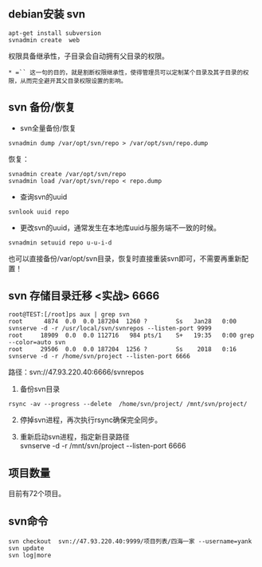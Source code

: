 ##  debian安装 svn
```
apt-get install subversion
svnadmin create  web
```

权限具备继承性，子目录会自动拥有父目录的权限。  
```
* =`` 这一句的目的，就是割断权限继承性，使得管理员可以定制某个目录及其子目录的权限，从而完全避开其父目录权限设置的影响。
```

##  svn 备份/恢复 
- svn全量备份/恢复
```
svnadmin dump /var/opt/svn/repo > /var/opt/svn/repo.dump
```

恢复：
```
svnadmin create /var/opt/svn/repo
svnadmin load /var/opt/svn/repo < repo.dump
```

- 查询svn的uuid
```
svnlook uuid repo
```

- 更改svn的uuid，通常发生在本地库uuid与服务端不一致的时候。
```
svnadmin setuuid repo u-u-i-d
```
也可以直接备份/var/opt/svn目录，恢复时直接重装svn即可，不需要再重新配置！


##  svn 存储目录迁移 <实战> 6666
```
root@TEST:[/root]ps aux | grep svn
root      4874  0.0  0.0 187204  1260 ?        Ss   Jan28   0:00 svnserve -d -r /usr/local/svn/svnrepos --listen-port 9999
root     18909  0.0  0.0 112716   984 pts/1    S+   19:35   0:00 grep --color=auto svn
root     29506  0.0  0.0 187204  1256 ?        Ss    2018   0:16 svnserve -d -r /home/svn/project --listen-port 6666
```

路径：svn://47.93.220.40:6666/svnrepos

1. 备份svn目录
```
rsync -av --progress --delete  /home/svn/project/ /mnt/svn/project/
```
2. 停掉svn进程，再次执行rsync确保完全同步。

3. 重新启动svn进程，指定新目录路径  
svnserve -d -r /mnt/svn/project --listen-port 6666


## 项目数量
目前有72个项目。

## svn命令
```
svn checkout  svn://47.93.220.40:9999/项目列表/四海一家 --username=yank
svn update
svn log|more
```